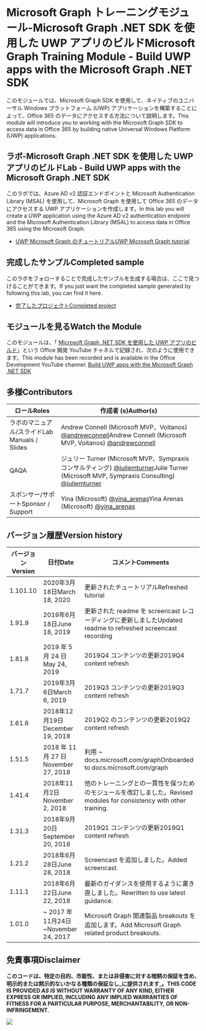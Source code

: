# <a name="microsoft-graph-training-module---build-uwp-apps-with-the-microsoft-graph-net-sdk"></a><span data-ttu-id="1652e-101">Microsoft Graph トレーニングモジュール-Microsoft Graph .NET SDK を使用した UWP アプリのビルド</span><span class="sxs-lookup"><span data-stu-id="1652e-101">Microsoft Graph Training Module - Build UWP apps with the Microsoft Graph .NET SDK</span></span>

<span data-ttu-id="1652e-102">このモジュールでは、Microsoft Graph SDK を使用して、ネイティブのユニバーサル Windows プラットフォーム (UWP) アプリケーションを構築することによって、Office 365 のデータにアクセスする方法について説明します。</span><span class="sxs-lookup"><span data-stu-id="1652e-102">This module will introduce you to working with the Microsoft Graph SDK to access data in Office 365 by building native Universal Windows Platform (UWP) applications.</span></span>

## <a name="lab---build-uwp-apps-with-the-microsoft-graph-net-sdk"></a><span data-ttu-id="1652e-103">ラボ-Microsoft Graph .NET SDK を使用した UWP アプリのビルド</span><span class="sxs-lookup"><span data-stu-id="1652e-103">Lab - Build UWP apps with the Microsoft Graph .NET SDK</span></span>

<span data-ttu-id="1652e-104">このラボでは、Azure AD v2 認証エンドポイントと Microsoft Authentication Library (MSAL) を使用して、Microsoft Graph を使用して Office 365 のデータにアクセスする UWP アプリケーションを作成します。</span><span class="sxs-lookup"><span data-stu-id="1652e-104">In this lab you will create a UWP application using the Azure AD v2 authentication endpoint and the Microsoft Authentication Library (MSAL) to access data in Office 365 using the Microsoft Graph.</span></span>

- [<span data-ttu-id="1652e-105">UWP Microsoft Graph のチュートリアル</span><span class="sxs-lookup"><span data-stu-id="1652e-105">UWP Microsoft Graph tutorial</span></span>](https://docs.microsoft.com/graph/tutorials/uwp)

## <a name="completed-sample"></a><span data-ttu-id="1652e-106">完成したサンプル</span><span class="sxs-lookup"><span data-stu-id="1652e-106">Completed sample</span></span>

<span data-ttu-id="1652e-107">このラボをフォローすることで完成したサンプルを生成する場合は、ここで見つけることができます。</span><span class="sxs-lookup"><span data-stu-id="1652e-107">If you just want the completed sample generated by following this lab, you can find it here.</span></span>

- [<span data-ttu-id="1652e-108">完了したプロジェクト</span><span class="sxs-lookup"><span data-stu-id="1652e-108">Completed project</span></span>](demo)

## <a name="watch-the-module"></a><span data-ttu-id="1652e-109">モジュールを見る</span><span class="sxs-lookup"><span data-stu-id="1652e-109">Watch the Module</span></span>

<span data-ttu-id="1652e-110">このモジュールは、「 [Microsoft Graph .NET SDK を使用した UWP アプリのビルド](https://youtu.be/oBYCBxkWMRA)」という Office 開発 YouTube チャネルで記録され、次のように使用できます。</span><span class="sxs-lookup"><span data-stu-id="1652e-110">This module has been recorded and is available in the Office Development YouTube channel: [Build UWP apps with the Microsoft Graph .NET SDK](https://youtu.be/oBYCBxkWMRA)</span></span>

## <a name="contributors"></a><span data-ttu-id="1652e-111">多様</span><span class="sxs-lookup"><span data-stu-id="1652e-111">Contributors</span></span>

|        <span data-ttu-id="1652e-112">ロール</span><span class="sxs-lookup"><span data-stu-id="1652e-112">Roles</span></span>         |                                           <span data-ttu-id="1652e-113">作成者 (s)</span><span class="sxs-lookup"><span data-stu-id="1652e-113">Author(s)</span></span>                                           |
| -------------------- | --------------------------------------------------------------------------------------------- |
| <span data-ttu-id="1652e-114">ラボのマニュアル/スライド</span><span class="sxs-lookup"><span data-stu-id="1652e-114">Lab Manuals / Slides</span></span> | <span data-ttu-id="1652e-115">Andrew Connell (Microsoft MVP、Voitanos) [@andrewconnell](//github.com/andrewconnell)</span><span class="sxs-lookup"><span data-stu-id="1652e-115">Andrew Connell (Microsoft MVP, Voitanos) [@andrewconnell](//github.com/andrewconnell)</span></span>         |
| <span data-ttu-id="1652e-116">QA</span><span class="sxs-lookup"><span data-stu-id="1652e-116">QA</span></span>                   | <span data-ttu-id="1652e-117">ジュリー Turner (Microsoft MVP、Sympraxis コンサルティング) [@juliemturner](//github.com/juliemturner)</span><span class="sxs-lookup"><span data-stu-id="1652e-117">Julie Turner (Microsoft MVP, Sympraxis Consulting) [@juliemturner](//github.com/juliemturner)</span></span> |
| <span data-ttu-id="1652e-118">スポンサー/サポート</span><span class="sxs-lookup"><span data-stu-id="1652e-118">Sponsor / Support</span></span>    | <span data-ttu-id="1652e-119">Yina (Microsoft) [@yina_arenas](//github.com//github.com/yina_arenas)</span><span class="sxs-lookup"><span data-stu-id="1652e-119">Yina Arenas (Microsoft) [@yina_arenas](//github.com//github.com/yina_arenas)</span></span>                  |

## <a name="version-history"></a><span data-ttu-id="1652e-120">バージョン履歴</span><span class="sxs-lookup"><span data-stu-id="1652e-120">Version history</span></span>

| <span data-ttu-id="1652e-121">バージョン</span><span class="sxs-lookup"><span data-stu-id="1652e-121">Version</span></span> |        <span data-ttu-id="1652e-122">日付</span><span class="sxs-lookup"><span data-stu-id="1652e-122">Date</span></span>        |                       <span data-ttu-id="1652e-123">コメント</span><span class="sxs-lookup"><span data-stu-id="1652e-123">Comments</span></span>                       |
| ------- | ------------------ | ---------------------------------------------------- |
| <span data-ttu-id="1652e-124">1.10</span><span class="sxs-lookup"><span data-stu-id="1652e-124">1.10</span></span>    | <span data-ttu-id="1652e-125">2020年3月18日</span><span class="sxs-lookup"><span data-stu-id="1652e-125">March 18, 2020</span></span>     | <span data-ttu-id="1652e-126">更新されたチュートリアル</span><span class="sxs-lookup"><span data-stu-id="1652e-126">Refreshed tutorial</span></span>                                   |
| <span data-ttu-id="1652e-127">1.9</span><span class="sxs-lookup"><span data-stu-id="1652e-127">1.9</span></span>     | <span data-ttu-id="1652e-128">2019年6月18日</span><span class="sxs-lookup"><span data-stu-id="1652e-128">June 18, 2019</span></span>      | <span data-ttu-id="1652e-129">更新された readme を screencast レコーディングに更新しました</span><span class="sxs-lookup"><span data-stu-id="1652e-129">Updated readme to refreshed screencast recording</span></span>     |
| <span data-ttu-id="1652e-130">1.8</span><span class="sxs-lookup"><span data-stu-id="1652e-130">1.8</span></span>     | <span data-ttu-id="1652e-131">2019 年 5 月 24 日</span><span class="sxs-lookup"><span data-stu-id="1652e-131">May 24, 2019</span></span>       | <span data-ttu-id="1652e-132">2019Q4 コンテンツの更新</span><span class="sxs-lookup"><span data-stu-id="1652e-132">2019Q4 content refresh</span></span>                               |
| <span data-ttu-id="1652e-133">1.7</span><span class="sxs-lookup"><span data-stu-id="1652e-133">1.7</span></span>     | <span data-ttu-id="1652e-134">2019年3月6日</span><span class="sxs-lookup"><span data-stu-id="1652e-134">March 6, 2019</span></span>      | <span data-ttu-id="1652e-135">2019Q3 コンテンツの更新</span><span class="sxs-lookup"><span data-stu-id="1652e-135">2019Q3 content refresh</span></span>                               |
| <span data-ttu-id="1652e-136">1.6</span><span class="sxs-lookup"><span data-stu-id="1652e-136">1.6</span></span>     | <span data-ttu-id="1652e-137">2018年12月19日</span><span class="sxs-lookup"><span data-stu-id="1652e-137">December 19, 2018</span></span>  | <span data-ttu-id="1652e-138">2019Q2 のコンテンツの更新</span><span class="sxs-lookup"><span data-stu-id="1652e-138">2019Q2 content refresh</span></span>                               |
| <span data-ttu-id="1652e-139">1.5</span><span class="sxs-lookup"><span data-stu-id="1652e-139">1.5</span></span>     | <span data-ttu-id="1652e-140">2018 年 11 月 27 日</span><span class="sxs-lookup"><span data-stu-id="1652e-140">November 27, 2018</span></span>  | <span data-ttu-id="1652e-141">利用 ~ docs.microsoft.com/graph</span><span class="sxs-lookup"><span data-stu-id="1652e-141">Onboarded to docs.microsoft.com/graph</span></span>                |
| <span data-ttu-id="1652e-142">1.4</span><span class="sxs-lookup"><span data-stu-id="1652e-142">1.4</span></span>     | <span data-ttu-id="1652e-143">2018年11月2日</span><span class="sxs-lookup"><span data-stu-id="1652e-143">November 2, 2018</span></span>   | <span data-ttu-id="1652e-144">他のトレーニングとの一貫性を保つためのモジュールを改訂しました。</span><span class="sxs-lookup"><span data-stu-id="1652e-144">Revised modules for consistency with other training.</span></span> |
| <span data-ttu-id="1652e-145">1.3</span><span class="sxs-lookup"><span data-stu-id="1652e-145">1.3</span></span>     | <span data-ttu-id="1652e-146">2018年9月20日</span><span class="sxs-lookup"><span data-stu-id="1652e-146">September 20, 2018</span></span> | <span data-ttu-id="1652e-147">2019Q1 コンテンツの更新</span><span class="sxs-lookup"><span data-stu-id="1652e-147">2019Q1 content refresh</span></span>                               |
| <span data-ttu-id="1652e-148">1.2</span><span class="sxs-lookup"><span data-stu-id="1652e-148">1.2</span></span>     | <span data-ttu-id="1652e-149">2018年6月28日</span><span class="sxs-lookup"><span data-stu-id="1652e-149">June 28, 2018</span></span>      | <span data-ttu-id="1652e-150">Screencast を追加しました。</span><span class="sxs-lookup"><span data-stu-id="1652e-150">Added screencast.</span></span>                                    |
| <span data-ttu-id="1652e-151">1.1</span><span class="sxs-lookup"><span data-stu-id="1652e-151">1.1</span></span>     | <span data-ttu-id="1652e-152">2018年6月22日</span><span class="sxs-lookup"><span data-stu-id="1652e-152">June 22, 2018</span></span>      | <span data-ttu-id="1652e-153">最新のガイダンスを使用するように書き直しました。</span><span class="sxs-lookup"><span data-stu-id="1652e-153">Rewritten to use latest guidance.</span></span>                    |
| <span data-ttu-id="1652e-154">1.0</span><span class="sxs-lookup"><span data-stu-id="1652e-154">1.0</span></span>     | <span data-ttu-id="1652e-155">~ 2017 年11月24日</span><span class="sxs-lookup"><span data-stu-id="1652e-155">~November 24, 2017</span></span> | <span data-ttu-id="1652e-156">Microsoft Graph 関連製品 breakouts を追加します。</span><span class="sxs-lookup"><span data-stu-id="1652e-156">Add Microsoft Graph related product breakouts.</span></span>       |

## <a name="disclaimer"></a><span data-ttu-id="1652e-157">免責事項</span><span class="sxs-lookup"><span data-stu-id="1652e-157">Disclaimer</span></span>

<span data-ttu-id="1652e-158">**このコードは、特定の目的、市販性、または非侵害に対する暗黙の保証を含め、明示的または黙示的ないかなる種類の保証なし_に提供されます_。**</span><span class="sxs-lookup"><span data-stu-id="1652e-158">**THIS CODE IS PROVIDED _AS IS_ WITHOUT WARRANTY OF ANY KIND, EITHER EXPRESS OR IMPLIED, INCLUDING ANY IMPLIED WARRANTIES OF FITNESS FOR A PARTICULAR PURPOSE, MERCHANTABILITY, OR NON-INFRINGEMENT.**</span></span>

<!-- markdownlint-disable MD033 -->
<img src="https://telemetry.sharepointpnp.com/msgraph-training-uwp" />
